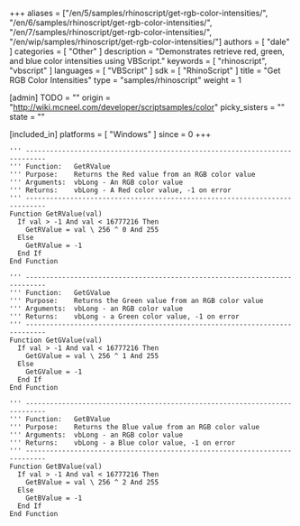 +++
aliases = ["/en/5/samples/rhinoscript/get-rgb-color-intensities/", "/en/6/samples/rhinoscript/get-rgb-color-intensities/", "/en/7/samples/rhinoscript/get-rgb-color-intensities/", "/en/wip/samples/rhinoscript/get-rgb-color-intensities/"]
authors = [ "dale" ]
categories = [ "Other" ]
description = "Demonstrates retrieve red, green, and blue color intensities using VBScript."
keywords = [ "rhinoscript", "vbscript" ]
languages = [ "VBScript" ]
sdk = [ "RhinoScript" ]
title = "Get RGB Color Intensities"
type = "samples/rhinoscript"
weight = 1

[admin]
TODO = ""
origin = "http://wiki.mcneel.com/developer/scriptsamples/color"
picky_sisters = ""
state = ""

[included_in]
platforms = [ "Windows" ]
since = 0
+++

```vbnet
''' ---------------------------------------------------------------------------
''' Function:   GetRValue
''' Purpose:    Returns the Red value from an RGB color value
''' Arguments:  vbLong - An RGB color value
''' Returns:    vbLong - A Red color value, -1 on error
''' ---------------------------------------------------------------------------
Function GetRValue(val)
  If val > -1 And val < 16777216 Then
    GetRValue = val \ 256 ^ 0 And 255
  Else
    GetRValue = -1
  End If
End Function

''' ---------------------------------------------------------------------------
''' Function:   GetGValue
''' Purpose:    Returns the Green value from an RGB color value
''' Arguments:  vbLong - an RGB color value
''' Returns:    vbLong - a Green color value, -1 on error
''' ---------------------------------------------------------------------------
Function GetGValue(val)
  If val > -1 And val < 16777216 Then
    GetGValue = val \ 256 ^ 1 And 255
  Else
    GetGValue = -1
  End If
End Function

''' ---------------------------------------------------------------------------
''' Function:   GetBValue
''' Purpose:    Returns the Blue value from an RGB color value
''' Arguments:  vbLong - an RGB color value
''' Returns:    vbLong - a Blue color value, -1 on error
''' ---------------------------------------------------------------------------
Function GetBValue(val)
  If val > -1 And val < 16777216 Then
    GetBValue = val \ 256 ^ 2 And 255
  Else
    GetBValue = -1
  End If
End Function
```
